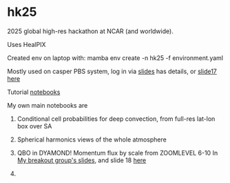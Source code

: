 # hk25

2025 global high-res hackathon at NCAR (and worldwide). 

Uses HealPIX 

Created env on laptop with: mamba env create -n hk25 -f environment.yaml

Mostly used on casper PBS system, log in via [slides](https://docs.google.com/presentation/d/1kFLxR1Vnez1Fo40dgyeQG80R1mm5KoIk5766VNpwKoY/edit?slide=id.g35488ad4f14_0_28#slide=id.g35488ad4f14_0_28) has details, or [slide17 here](https://docs.google.com/presentation/d/1K-uzU9gJ2crNZFoqJn4f1K0-ECLYscFoaE0FLE-0xOQ/edit?slide=id.g35047d54629_0_0#slide=id.g35047d54629_0_0)


Tutorial [notebooks](https://github.com/digital-earths-global-hackathon/hk25-teams/tree/main/hk25-tutorials)


My own main notebooks are 

1. Conditional cell probabilities for deep convection, from full-res lat-lon box over SA

2. Spherical harmonics views of the whole atmosphere 

3. QBO in DYAMOND! Momentum flux by scale from ZOOMLEVEL 6-10 In [My breakout group's slides](https://docs.google.com/presentation/d/1M9oXSYbPU2sGan8TjrC02Yv223Jv7nelPNTeHA-D_bA/edit?slide=id.g358d85d781f_3_89#slide=id.g358d85d781f_3_89), and slide 18 [here](https://docs.google.com/presentation/d/1tpFMmalyr8LAfPDhxpaikj6usSuvBkwplBwHQLYSviI/edit?slide=id.g3587aec30fb_12_17#slide=id.g3587aec30fb_12_17)

4. 

